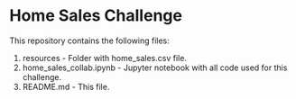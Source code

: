 # Home Sales Challenge

This repository contains the following files:
1. resources - Folder with home_sales.csv file.
2. home_sales_collab.ipynb - Jupyter notebook with all code used for this challenge.
3. README.md - This file.